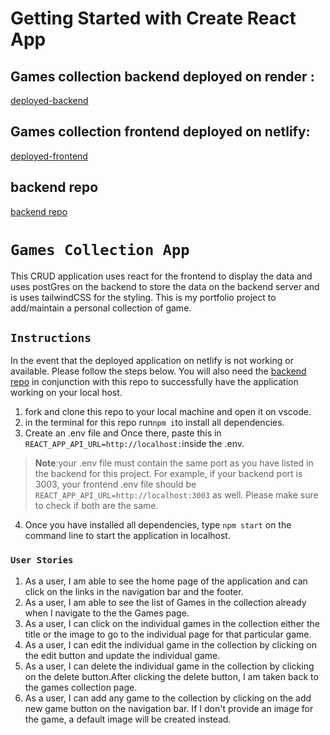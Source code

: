 # Getting Started with Create React App

## Games collection backend deployed on render :

[deployed-backend](https://games-list-backend.onrender.com)

## Games collection frontend deployed on netlify:

[deployed-frontend](https://games-connoisseur.netlify.app)

## backend repo

[backend repo](https://github.com/Shaik-Kamil/PERN-backend-portfolio)

# `Games Collection App`

This CRUD application uses react for the frontend to display the data and uses postGres on the backend to store the data on the backend server and is uses tailwindCSS for the styling. This is my portfolio project to add/maintain a personal collection of game.

## `Instructions`

In the event that the deployed application on netlify is not working or available. Please follow the steps below. You will also need the [backend repo](https://github.com/Shaik-Kamil/PERN-backend-portfolio) in conjunction with this repo to successfully have the application working on your local host.

1. fork and clone this repo to your local machine and open it on vscode.
2. in the terminal for this repo run`npm i`to install all dependencies.
3. Create an .env file and Once there, paste this in `REACT_APP_API_URL=http://localhost:`inside the .env.

> **Note**:your .env file must contain the same port as you have listed in the backend for this project. For example, if your backend port is 3003, your frontend .env file should be `REACT_APP_API_URL=http://localhost:3003` as well. Please make sure to check if both are the same.

4. Once you have installed all dependencies, type `npm start` on the command line to start the application in localhost.

### `User Stories`

1. As a user, I am able to see the home page of the application and can click on the links in the navigation bar and the footer.
2. As a user, I am able to see the list of Games in the collection already when I navigate to the the Games page.
3. As a user, I can click on the individual games in the collection either the title or the image to go to the individual page for that particular game.
4. As a user, I can edit the individual game in the collection by clicking on the edit button and update the individual game.
5. As a user, I can delete the individual game in the collection by clicking on the delete button.After clicking the delete button, I am taken back to the games collection page.
6. As a user, I can add any game to the collection by clicking on the add new game button on the navigation bar. If I don't provide an image for the game, a default image will be created instead.
